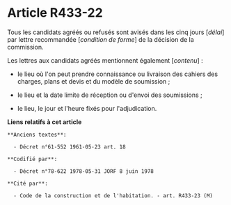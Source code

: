 # Article R433-22

Tous les candidats agréés ou refusés sont avisés dans les cinq jours [*délai*] par lettre recommandée [*condition de forme*]
de la décision de la commission.

Les lettres aux candidats agréés mentionnent également [*contenu*] :

- le lieu où l'on peut prendre connaissance ou livraison des cahiers des charges, plans et devis et du modèle de soumission ;

- le lieu et la date limite de réception ou d'envoi des soumissions ;

- le lieu, le jour et l'heure fixés pour l'adjudication.

**Liens relatifs à cet article**

	**Anciens textes**:

	  - Décret n°61-552 1961-05-23 art. 18

	**Codifié par**:

	  - Décret n°78-622 1978-05-31 JORF 8 juin 1978

	**Cité par**:

	  - Code de la construction et de l'habitation. - art. R433-23 (M)
